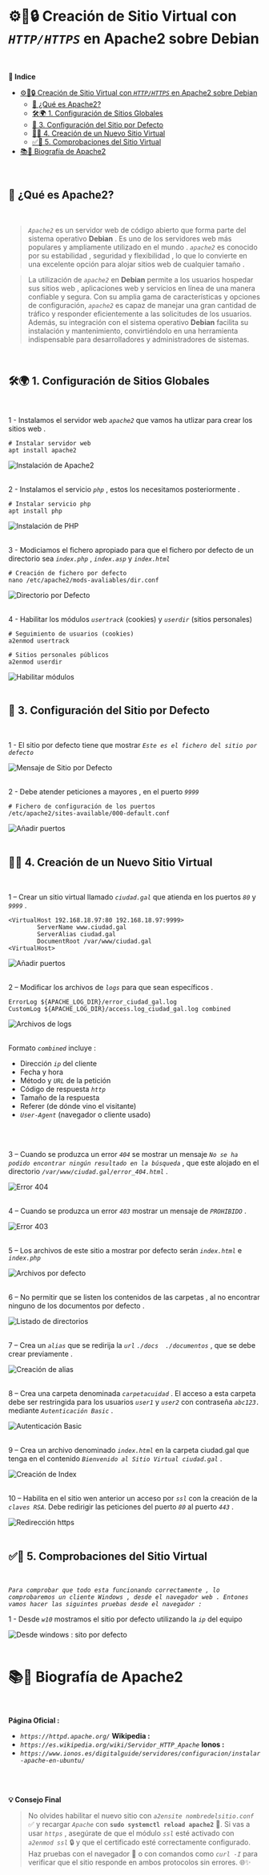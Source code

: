 # ⚙️🐧🔒 Creación de Sitio Virtual con *``HTTP/HTTPS``* en Apache2 sobre Debian 
<br>

**📑 Indice**
- [⚙️🐧🔒 Creación de Sitio Virtual con *``HTTP/HTTPS``* en Apache2 sobre Debian](#️-creación-de-sitio-virtual-con-httphttps-en-apache2-sobre-debian)
  - [🧠 ¿Qué es Apache2?](#-qué-es-apache2)
  - [🛠️🌍 1. Configuración de Sitios Globales](#️-1-configuración-de-sitios-globales)
  - [📝 3. Configuración del Sitio por Defecto](#-3-configuración-del-sitio-por-defecto)
  - [🧱🌐 4. Creación de un Nuevo Sitio Virtual](#-4-creación-de-un-nuevo-sitio-virtual)
  - [✅🔎 5. Comprobaciones del Sitio Virtual](#-5-comprobaciones-del-sitio-virtual)
- [📚📖 Biografía de Apache2](#-biografía-de-apache2)

<br>

## 🧠 ¿Qué es Apache2? 
<br>

>*``Apache2``* es un servidor web de código abierto que forma parte del sistema operativo **Debian** . Es uno de los servidores web más populares y ampliamente utilizado en el mundo . *``apache2``* es conocido por su estabilidad , seguridad y flexibilidad , lo que lo convierte en una excelente opción para alojar sitios web de cualquier tamaño .

>La utilización de *``apache2``* en **Debian** permite a los usuarios hospedar sus sitios web , aplicaciones web y servicios en línea de una manera confiable y segura. Con su amplia gama de características y opciones de configuración, *``apache2``* es capaz de manejar una gran cantidad de tráfico y responder eficientemente a las solicitudes de los usuarios. Además, su integración con el sistema operativo **Debian** facilita su instalación y mantenimiento, convirtiéndolo en una herramienta indispensable para desarrolladores y administradores de sistemas.

<br>

## 🛠️🌍 1. Configuración de Sitios Globales 
<br>

1 - Instalamos el servidor web *``apache2``* que vamos ha utlizar para crear los sitios web .

~~~~~~~~~~~~~~~~~~~~
# Instalar servidor web
apt install apache2
~~~~~~~~~~~~~~~~~~~~

![Instalación de Apache2](./img/sitios_virtuales_apache2/1_exapache2.png)
<br>
<br>


2 - Instalamos el servicio *``php``* , estos los necesitamos posteriormente .

~~~~~~~~~~~~~~~~~~~~
# Instalar servicio php
apt install php
~~~~~~~~~~~~~~~~~~~~

![Instalación de PHP](./img/sitios_virtuales_apache2/2_exapache2.png)
<br>
<br>


3 - Modiciamos el fichero apropiado para que el fichero por defecto de un directorio sea *``index.php``* , *``index.asp``* y *``index.html``*

~~~~~~~~~~~~~~~~~~~~~~~~~~~~~~~~~~~~~~~~~~
# Creación de fichero por defecto
nano /etc/apache2/mods-avaliables/dir.conf
~~~~~~~~~~~~~~~~~~~~~~~~~~~~~~~~~~~~~~~~~~

![Directorio por Defecto](./img/sitios_virtuales_apache2/3_exapache2.png)
<br>
<br>


4 - Habilitar los módulos *``usertrack``* (cookies) y *``userdir``* (sitios personales) 

~~~~~~~~~~~~~~~~~~
# Seguimiento de usuarios (cookies)
a2enmod usertrack

# Sitios personales públicos
a2enmod userdir
~~~~~~~~~~~~~~~~~~

![Habilitar módulos](./img/sitios_virtuales_apache2/4_exapache2.png)
<br>
<br>


## 📝 3. Configuración del Sitio por Defecto 
<br>

1 - El sitio por defecto tiene que mostrar *``Este es el fichero del sitio por defecto``*

![Mensaje de Sitio por Defecto](./img/sitios_virtuales_apache2/5_exapache2.png)
<br>
<br>


2 - Debe atender peticiones a mayores , en el puerto *``9999``* 

~~~
# Fichero de configuración de los puertos
/etc/apache2/sites-available/000-default.conf
~~~

![Añadir puertos](./img/sitios_virtuales_apache2/6_exapache2.png)
<br>
<br>



## 🧱🌐 4. Creación de un Nuevo Sitio Virtual 
<br>

1 – Crear un sitio virtual llamado *``ciudad.gal``* que atienda en los puertos *``80``* y *``9999``* .

~~~
<VirtualHost 192.168.18.97:80 192.168.18.97:9999>
        ServerName www.ciudad.gal
        ServerAlias ciudad.gal
        DocumentRoot /var/www/ciudad.gal
<VirtualHost>
~~~

![Añadir puertos](./img/sitios_virtuales_apache2/7_exapache2.png)
<br>
<br>


2 – Modificar los archivos de *``logs``* para que sean específicos .

~~~~
ErrorLog ${APACHE_LOG_DIR}/error_ciudad_gal.log
CustomLog ${APACHE_LOG_DIR}/access.log_ciudad_gal.log combined
~~~~

![Archivos de logs](./img/sitios_virtuales_apache2/8_exapache2.png)
<br>
<br>

Formato *``combined``* incluye :

- Dirección *``ip``* del cliente
- Fecha y hora
- Método y *``URL``* de la petición
- Código de respuesta *``http``*
- Tamaño de la respuesta
- Referer (de dónde vino el visitante)
- *``User-Agent``* (navegador o cliente usado)

<br>
<br>


3 – Cuando se produzca un error *``404``* se mostrar un mensaje *``No se ha podido encontrar ningún resultado en la búsqueda``* , que este alojado en el directorio *``/var/www/ciudad.gal/error_404.html``* .

![Error 404](./img/sitios_virtuales_apache2/9_exapache2.png)
<br>
<br>


4 – Cuando se produzca un error *``403``* mostrar un mensaje de *``PROHIBIDO``* .

![Error 403](./img/sitios_virtuales_apache2/10_exapache2.png)
<br>
<br>


5 – Los archivos de este sitio a mostrar por defecto serán *``index.html``* e *``index.php``*

![Archivos por defecto](./img/sitios_virtuales_apache2/11_exapache2.png)
<br>
<br>


6 – No permitir que se listen los contenidos de las carpetas , al no encontrar ninguno de los documentos por defecto .

![Listado de directorios](./img/sitios_virtuales_apache2/12_exapache2.png)
<br>
<br>


7 – Crea un *``alias``* que se redirija la *``url``* *``./docs  ./documentos``* , que se debe crear previamente .

![Creación de alias](./img/sitios_virtuales_apache2/13_exapache2.png)
<br>
<br>


8 – Crea una carpeta denominada *``carpetacuidad``* . El acceso a esta carpeta debe ser restringida para los usuarios *``user1``* y *``user2``* con contraseña *``abc123.``* mediante *``Autenticación Basic``* .

![Autenticación Basic](./img/sitios_virtuales_apache2/14_exapache2.png)
<br>
<br>


9 – Crea un archivo denominado *``index.html``* en la carpeta ciudad.gal que tenga en el contenido *``Bienvenido al Sitio Virtual ciudad.gal``* .

![Creación de Index](./img/sitios_virtuales_apache2/15_exapache2.png)
<br>
<br>


10 – Habilita en el sitio wen anterior un acceso por *``ssl``* con la creación de la *``claves RSA``*. Debe redirigir las peticiones del puerto *``80``* al puerto *``443``* .

![Redirección https](./img/sitios_virtuales_apache2/16_exapache2.png)
<br>
<br>

## ✅🔎 5. Comprobaciones del Sitio Virtual 
<br>

*``Para comprobar que todo esta funcionando correctamente , lo comprobaremos un cliente Windows , desde el navegador web . Entones vamos hacer las siguintes pruebas desde el navegador :``*


1 - Desde *``w10``* mostramos el sitio por defecto utilizando la *``ip``* del equipo

![Desde windows : sito por defecto](./img/sitios_virtuales_apache2/1_comprobaciones_exapache2.png)
<br>
<br>

# 📚📖 Biografía de Apache2 
<br>

 **Página Oficial :** 
   - *``https://httpd.apache.org/``*
 **Wikipedia :** 
   - *``https://es.wikipedia.org/wiki/Servidor_HTTP_Apache``*
 **Ionos :** 
   - *``https://www.ionos.es/digitalguide/servidores/configuracion/instalar-apache-en-ubuntu/``*

<br>
<br>

**💡 Consejo Final**

> No olvides habilitar el nuevo sitio con *``a2ensite nombredelsitio.conf``* ✅ y recargar *``Apache``* con **``sudo systemctl reload apache2``** 🔁.
> Si vas a usar *``https``* , asegúrate de que el módulo *``ssl``* esté activado con *``a2enmod ssl``* 🔒 y que el certificado esté correctamente configurado.
> Haz pruebas con el navegador 🧪 o con comandos como *``curl -I``* para verificar que el sitio responde en ambos protocolos sin errores. 🌐✨